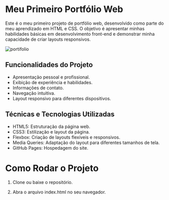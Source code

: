 # Meu Primeiro Portfólio Web
Este é o meu primeiro projeto de portfólio web, desenvolvido como parte do meu aprendizado em HTML e CSS. O objetivo é apresentar minhas habilidades básicas em desenvolvimento front-end e demonstrar minha capacidade de criar layouts responsivos.

![portifolio](https://github.com/user-attachments/assets/3380ac93-4308-4925-98db-b4dc3a552540)

## Funcionalidades do Projeto

* Apresentação pessoal e profissional.
* Exibição de experiência e habilidades.
* Informações de contato.
* Navegação intuitiva.
* Layout responsivo para diferentes dispositivos.

## Técnicas e Tecnologias Utilizadas

* HTML5: Estruturação da página web.
* CSS3: Estilização e layout da página.
* Flexbox: Criação de layouts flexíveis e responsivos.
* Media Queries: Adaptação do layout para diferentes tamanhos de tela.
* GitHub Pages: Hospedagem do site.

# Como Rodar o Projeto
1. Clone ou baixe o repositório.

2. Abra o arquivo index.html no seu navegador.
